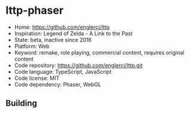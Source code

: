 # lttp-phaser

- Home: https://github.com/englercj/lttp
- Inspiration: Legend of Zelda - A Link to the Past
- State: beta, inactive since 2016
- Platform: Web
- Keyword: remake, role playing, commercial content, requires original content
- Code repository: https://github.com/englercj/lttp.git
- Code language: TypeScript, JavaScript
- Code license: MIT
- Code dependency: Phaser, WebGL

## Building
